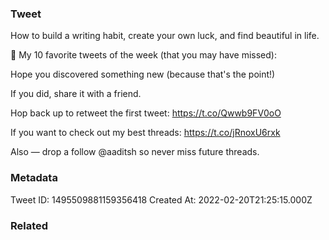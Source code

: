 ### Tweet
How to build a writing habit, create your own luck, and find beautiful in life.

🧵 My 10 favorite tweets of the week (that you may have missed):

Hope you discovered something new (because that's the point!)

If you did, share it with a friend.

Hop back up to retweet the first tweet: https://t.co/Qwwb9FV0oO

If you want to check out my best threads: https://t.co/jRnoxU6rxk

Also — drop a follow @aaditsh so never miss future threads.

### Metadata
Tweet ID: 1495509881159356418
Created At: 2022-02-20T21:25:15.000Z

### Related

